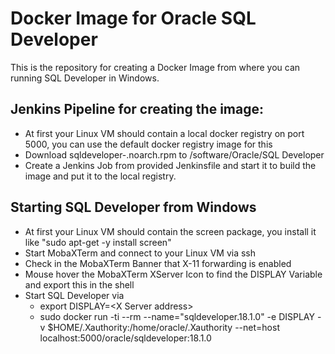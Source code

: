 # Docker Image for Oracle SQL Developer

This is the repository for creating a Docker Image from where you can running SQL Developer in Windows.

## Jenkins Pipeline for creating the image:
* At first your Linux VM should contain a local docker registry on port 5000, you can use the default docker registry image for this
* Download sqldeveloper-<Version>.noarch.rpm to /software/Oracle/SQL Developer
* Create a Jenkins Job from provided Jenkinsfile and start it to build the image and put it to the local registry.

## Starting SQL Developer from Windows
* At first your Linux VM should contain the screen package, you install it like "sudo apt-get -y install screen"
* Start MobaXTerm and connect to your Linux VM via ssh
* Check in the MobaXTerm Banner that X-11 forwarding is enabled
* Mouse hover the MobaXTerm XServer Icon to find the DISPLAY Variable and export this in the shell
* Start SQL Developer via
    * export DISPLAY=&lt;X Server address>
    * sudo docker run -ti --rm --name="sqldeveloper.18.1.0" -e DISPLAY -v $HOME/.Xauthority:/home/oracle/.Xauthority --net=host localhost:5000/oracle/sqldeveloper:18.1.0
